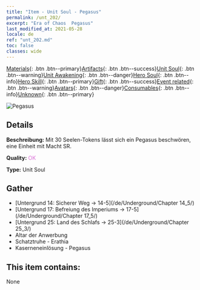 ```yaml
---
title: "Item - Unit Soul - Pegasus"
permalink: /unt_202/
excerpt: "Era of Chaos  Pegasus"
last_modified_at: 2021-05-28
locale: de
ref: "unt_202.md"
toc: false
classes: wide
---
```

 [Materials](/ItemsDE/){: .btn .btn--primary}[Artifacts](/ItemsDE/Artifacts/){: .btn .btn--success}[Unit Soul](/ItemsDE/UnitSoul/){: .btn .btn--warning}[Unit Awakening](/ItemsDE/UnitAwakening/){: .btn .btn--danger}[Hero Soul](/ItemsDE/HeroSoul/){: .btn .btn--info}[Hero Skill](/ItemsDE/HeroSkill/){: .btn .btn--primary}[Gift](/ItemsDE/Gift/){: .btn .btn--success}[Event related](/ItemsDE/Events/){: .btn .btn--warning}[Avatars](/ItemsDE/Avatars/){: .btn .btn--danger}[Consumables](/ItemsDE/Consumables/){: .btn .btn--info}[Unknown](/ItemsDE/Unknown/){: .btn .btn--primary}

 ![Pegasus](/images/u/ti_feima.jpg)

## Details
 **Beschreibung:** Mit 30 Seelen-Tokens lässt sich ein Pegasus beschwören, eine Einheit mit Macht SR.

 **Quality:** <span style="color: #DA70D6">OK</span>

 **Type:** Unit Soul

## Gather

*    [Untergrund 14: Sicherer Weg -> 14-5](/de/Underground/Chapter 14_5/) 
*    [Untergrund 17: Befreiung des Imperiums -> 17-5](/de/Underground/Chapter 17_5/) 
*    [Untergrund 25: Land des Schlafs -> 25-3](/de/Underground/Chapter 25_3/) 
*    Altar der Anwerbung 
*    Schatztruhe - Erathia 
*    Kaserneneinlösung - Pegasus 

## This item contains:

  None

